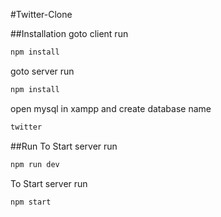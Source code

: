 #Twitter-Clone

##Installation
goto client run 
```bash
npm install
```

goto server run 
```bash
npm install
```

open mysql in xampp and create database name
```bash
twitter
```

##Run
To Start server run 
```bash
npm run dev
```

To Start server run 
```bash
npm start
```